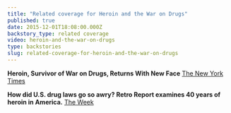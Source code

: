 ```yaml
---
title: "Related coverage for Heroin and the War on Drugs"
published: true
date: 2015-12-01T18:08:00.000Z
backstory_type: related coverage
video: heroin-and-the-war-on-drugs
type: backstories
slug: related-coverage-for-heroin-and-the-war-on-drugs
---
```


**Heroin, Survivor of War on Drugs, Returns With New Face**
[The New York Times](http://www.nytimes.com/2015/11/23/us/heroin-survivor-of-war-on-drugs-returns-with-new-face.html)

**How did U.S. drug laws go so awry? Retro Report examines 40 years of heroin in America.**
[The Week](http://theweek.com/speedreads/591354/how-did-drug-laws-awry-retro-report-examines-40-years-heroin-america)

